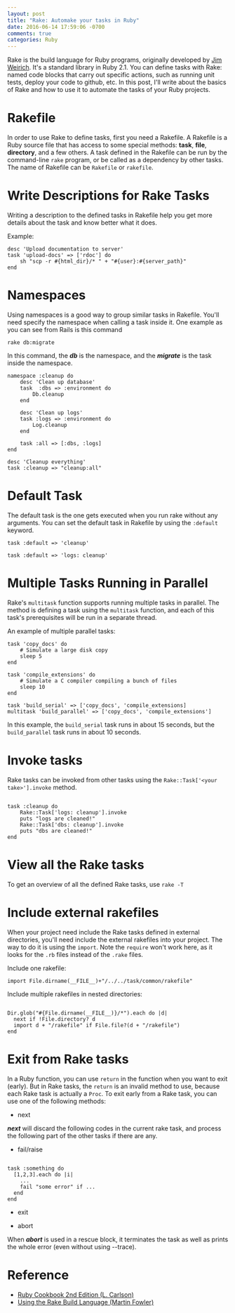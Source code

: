 ```yaml
---
layout: post
title: "Rake: Automake your tasks in Ruby"
date: 2016-06-14 17:59:06 -0700
comments: true
categories: Ruby
---
```


Rake is the build language for Ruby programs, originally developed by [Jim Weirich](http://onestepback.org/). It's a standard library in Ruby 2.1. You can define tasks with Rake: named code blocks that carry out specific actions, such as running unit tests, deploy your code to github, etc. In this post, I'll write about the basics of Rake and how to use it to automate the tasks of your Ruby projects.


# Rakefile

In order to use Rake to define tasks, first you need a Rakefile. A Rakefile is a Ruby source file that has access to some special methods: **task**, **file**, **directory**, and a few others. A task defined in the Rakefile can be run by the command-line ```rake``` program, or be called as a dependency by other tasks. The name of Rakefile can be ```Rakefile``` or ```rakefile```.

<!--more--> 

# Write Descriptions for Rake Tasks

Writing a description to the defined tasks in Rakefile help you get more details about the task and know better what it does.

Example:

```
desc 'Upload documentation to server'
task 'upload-docs' => ['rdoc'] do
    sh "scp -r #{html_dir}/* " + "#{user}:#{server_path}"
end

```

# Namespaces

Using namespaces is a good way to group similar tasks in Rakefile. You'll need specify the namespace when calling a task inside it. One example as you can see from Rails is this command

```
rake db:migrate
```

In this command, the ***db*** is the namespace, and the ***migrate*** is the task inside the namespace.

```
namespace :cleanup do
    desc 'Clean up database'
    task  :dbs => :environment do
        Db.cleanup
    end

    desc 'Clean up logs'
    task :logs => :environment do
        Log.cleanup
    end

    task :all => [:dbs, :logs]
end

desc 'Cleanup everything'
task :cleanup => "cleanup:all"

```

# Default Task

The default task is the one gets executed when you run rake without any arguments. You can set the default task in Rakefile by using the ```:default``` keyword.

```
task :default => 'cleanup'
```

```
task :default => 'logs: cleanup'
```

# Multiple Tasks Running in Parallel
Rake's ```multitask``` function supports running multiple tasks in parallel. The method is defining a task using the ```multitask``` function, and each of this task's prerequisites will be run in a separate thread.

An example of multiple parallel tasks:

```
task 'copy_docs' do
    # Simulate a large disk copy
    sleep 5
end

task 'compile_extensions' do
    # Simulate a C compiler compiling a bunch of files
    sleep 10
end

task 'build_serial' => ['copy_docs', 'compile_extensions]
multitask 'build_parallel' => ['copy_docs', 'compile_extensions']

```

In this example, the ```build_serial``` task runs in about 15 seconds, but the ```build_parallel``` task runs in about 10 seconds.

# Invoke tasks

Rake tasks can be invoked from other tasks using the ```Rake::Task['<your take>'].invoke``` method.

```

task :cleanup do
    Rake::Task['logs: cleanup'].invoke
    puts "logs are cleaned!"
    Rake::Task['dbs: cleanup'].invoke
    puts "dbs are cleaned!"
end

```

# View all the Rake tasks

To get an overview of all the defined Rake tasks, use ```rake -T```

# Include external rakefiles

When your project need include the Rake tasks defined in external directories, you'll need include the external rakefiles into your project. The way to do it is using the ```import```. Note the ```require``` won't work here, as it looks for the ```.rb``` files instead of the ```.rake``` files.

Include one rakefile:

```
import File.dirname(__FILE__)+"/../../task/common/rakefile"
```

Include multiple rakefiles in nested directories:

```

Dir.glob("#{File.dirname(__FILE__)}/*").each do |d|
  next if !File.directory? d
  import d + "/rakefile" if File.file?(d + "/rakefile")
end

```

# Exit from Rake tasks

In a Ruby function, you can use ```return``` in the function when you want to exit (early). But in Rake tasks, the ```return``` is an invalid method to use, because each Rake task is actually a ```Proc```. To exit early from a Rake task, you can use one of the following methods:

- next

***next*** will discard the following codes in the current rake task, and process the following part of the other tasks if there are any.

- fail/raise

```

task :something do
  [1,2,3].each do |i|
    ...
    fail "some error" if ...
  end
end

```

- exit

- abort

When ***abort*** is used in a rescue block, it terminates the task as well as prints the whole error (even without using --trace).


# Reference

- [Ruby Cookbook 2nd Edition (L. Carlson)](https://www.amazon.com/Ruby-Cookbook-Lucas-Carlson/dp/1449373712)
- [Using the Rake Build Language (Martin Fowler)](http://martinfowler.com/articles/rake.html)
